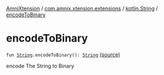 [AmniXtension](../../index.md) / [com.amnix.xtension.extensions](../index.md) / [kotlin.String](index.md) / [encodeToBinary](./encode-to-binary.md)

# encodeToBinary

`fun `[`String`](https://kotlinlang.org/api/latest/jvm/stdlib/kotlin/-string/index.html)`.encodeToBinary(): `[`String`](https://kotlinlang.org/api/latest/jvm/stdlib/kotlin/-string/index.html) [(source)](https://github.com/AmniX/AmniXTension/tree/master/AmniXtension/src/main/java/com/amnix/xtension/extensions/StringsExtension.kt#L132)

encode The String to Binary

